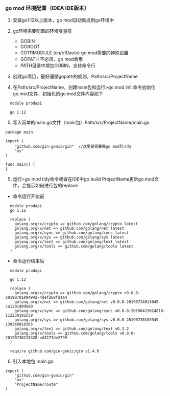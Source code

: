 ### go mod 环境配置（IDEA IDE版本）

1. 安装go1.12以上版本，go mod自动集成到go环境中
2. go环境需要配置的环境变量有
   * GOBIN
   * GOROOT
   * GO111MODULE (on/off/auto) go mod需要的特殊设置
   * GOPATH 不必须，go mod会用
   * PATH目录中增加GOBIN，支持命令行

3. 创建go项目，最好遵循gopath的规则，Path/src/ProjectName
4. 在Path/src/ProjectName，创建main包和运行>go mod init <ProjectName> 命令初始化go.mod文件，初始化的go.mod文件内容如下
```
  module prodapi

  go 1.12
```
5. 写入简单的main.go文件（main包）Path/src/ProjectName/main.go
```
package main

import (
    "github.com/gin-gonic/gin"  //这里是需要靠go mod引入包
    "os"
)

func main() {
}
```
5. 运行>go mod tidy命令或者在IDE中go build ProjectName更新go.mod文件，会提示如何进行包的replace
* 命令运行开始前
```
  module prodapi
  go 1.12

  replace (
    golang.org/x/crypto => github.com/golang/crypto latest
    golang.org/x/net => github.com/golang/net latest
    golang.org/x/sync => github.com/golang/sync latest
    golang.org/x/sys => github.com/golang/sys latest
    golang.org/x/text => github.com/golang/text latest
    golang.org/x/tools => github.com/golang/tools latest
  )
```
* 命令运行结束后

```
  module prodapi

  go 1.12

  replace (
    golang.org/x/crypto => github.com/golang/crypto v0.0.0-20190701094942-4def268fd1a4
    golang.org/x/net => github.com/golang/net v0.0.0-20190724013045-ca1201d0de80
    golang.org/x/sync => github.com/golang/sync v0.0.0-20190423024810-112230192c58
    golang.org/x/sys => github.com/golang/sys v0.0.0-20190730183949-1393eb018365
    golang.org/x/text => github.com/golang/text v0.3.2
    golang.org/x/tools => github.com/golang/tools v0.0.0-20190730215328-ed3277de2799
  )

  require github.com/gin-gonic/gin v1.4.0  
```

6. 引入本地包 main.go
```
import (
    "github.com/gin-gonic/gin"
    "os"
    "ProjectName/route"
)
```
